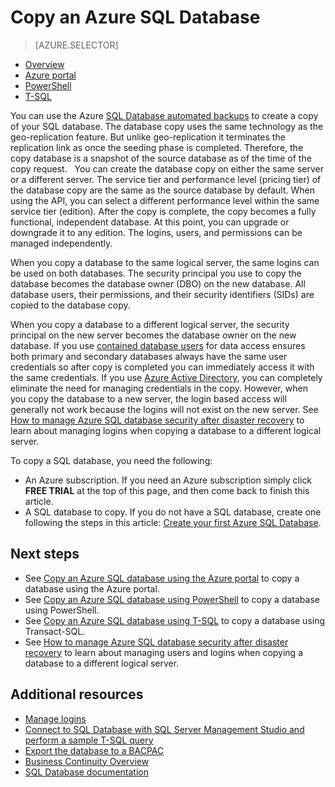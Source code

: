 <properties
	pageTitle="Copy an Azure SQL database | Microsoft Azure"
	description="Create a copy of an Azure SQL database"
	services="sql-database"
	documentationCenter=""
	authors="nosovsh"
	manager="jhubbard"
	editor=""/>

<tags
	ms.service="sql-database"
	ms.devlang="NA"
	ms.date="06/16/2016"
	ms.author="sstein; sashan"
	ms.workload="data-management"
	ms.topic="article"
	ms.tgt_pltfrm="NA"/>



# Copy an Azure SQL Database

> [AZURE.SELECTOR]
- [Overview](sql-database-copy.md)
- [Azure portal](sql-database-copy-portal.md)
- [PowerShell](sql-database-copy-powershell.md)
- [T-SQL](sql-database-copy-transact-sql.md)

You can use the Azure [SQL Database automated backups](sql-database-automated-backups.md) to create a copy of your SQL database. The database copy uses the same technology as the geo-replication feature. But unlike geo-replication it terminates the replication link as once the seeding phase is completed. Therefore, the copy database is a snapshot of the source database as of the time of the copy request.  
You can create the database copy on either the same server or a different server. The service tier and performance level (pricing tier) of the database copy are the same as the source database by default. When using the API, you can select a different performance level within the same service tier (edition). After the copy is complete, the copy becomes a fully functional, independent database. At this point, you can upgrade or downgrade it to any edition. The logins, users, and permissions can be managed independently.  

When you copy a database to the same logical server, the same logins can be used on both databases. The security principal you use to copy the database becomes the database owner (DBO) on the new database. All database users, their permissions, and their security identifiers (SIDs) are copied to the database copy.  

When you copy a database to a different logical server, the security principal on the new server becomes the database owner on the new database. If you use [contained database users](sql-database-manage-logins.md) for data access ensures both primary and secondary databases always have the same user credentials so after copy is completed you can immediately access it with the same credentials. If you use [Azure Active Directory](../active-directory/active-directory-whatis.md), you can completely eliminate the need for managing credentials in the copy. However, when you copy the database to a new server, the login based access will generally not work because the logins will not exist on the new server. See [How to manage Azure SQL database security after disaster recovery](sql-database-geo-replication-security-config.md) to learn about managing logins when copying a database to a different logical server. 

To copy a SQL database, you need the following:

- An Azure subscription. If you need an Azure subscription simply click **FREE TRIAL** at the top of this page, and then come back to finish this article.
- A SQL database to copy. If you do not have a SQL database, create one following the steps in this article: [Create your first Azure SQL Database](sql-database-get-started.md).

## Next steps

- See [Copy an Azure SQL database using the Azure portal](sql-database-copy-portal.md) to copy a database using the Azure portal.
- See [Copy an Azure SQL database using PowerShell](sql-database-copy-powershell.md) to copy a database using PowerShell.
- See [Copy an Azure SQL database using T-SQL](sql-database-copy-transact-sql.md) to copy a database using Transact-SQL.
- See [How to manage Azure SQL database security after disaster recovery](sql-database-geo-replication-security-config.md) to learn about managing users and logins when copying a database to a different logical server.



## Additional resources

- [Manage logins](sql-database-manage-logins.md)
- [Connect to SQL Database with SQL Server Management Studio and perform a sample T-SQL query](sql-database-connect-query-ssms.md)
- [Export the database to a BACPAC](sql-database-export.md)
- [Business Continuity Overview](sql-database-business-continuity.md)
- [SQL Database documentation](https://azure.microsoft.com/documentation/services/sql-database/)
